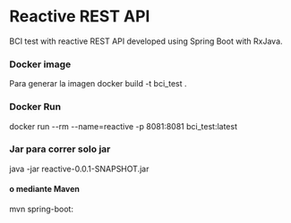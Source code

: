 # Reactive REST API
BCI test with reactive REST API developed using Spring Boot with RxJava.

### Docker image
Para generar la imagen
docker build -t bci_test .

### Docker Run
docker run --rm --name=reactive -p 8081:8081 bci_test:latest

### Jar para correr solo jar
java -jar reactive-0.0.1-SNAPSHOT.jar

#### o mediante Maven

mvn spring-boot:





